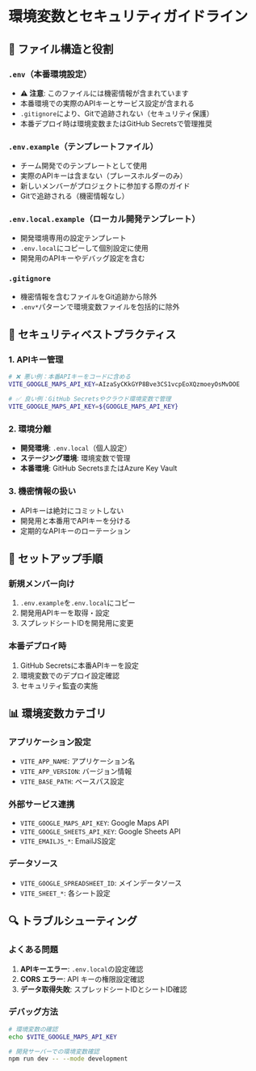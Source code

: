 # 環境変数とセキュリティガイドライン

## 📁 ファイル構造と役割

### `.env`（本番環境設定）

- **⚠️ 注意**: このファイルには機密情報が含まれています
- 本番環境での実際のAPIキーとサービス設定が含まれる
- `.gitignore`により、Gitで追跡されない（セキュリティ保護）
- 本番デプロイ時は環境変数またはGitHub Secretsで管理推奨

### `.env.example`（テンプレートファイル）

- チーム開発でのテンプレートとして使用
- 実際のAPIキーは含まない（プレースホルダーのみ）
- 新しいメンバーがプロジェクトに参加する際のガイド
- Gitで追跡される（機密情報なし）

### `.env.local.example`（ローカル開発テンプレート）

- 開発環境専用の設定テンプレート
- `.env.local`にコピーして個別設定に使用
- 開発用のAPIキーやデバッグ設定を含む

### `.gitignore`

- 機密情報を含むファイルをGit追跡から除外
- `.env*`パターンで環境変数ファイルを包括的に除外

## 🔐 セキュリティベストプラクティス

### 1. APIキー管理

```bash
# ❌ 悪い例：本番APIキーをコードに含める
VITE_GOOGLE_MAPS_API_KEY=AIzaSyCKkGYP8Bve3CS1vcpEoXQzmoeyOsMvDOE

# ✅ 良い例：GitHub Secretsやクラウド環境変数で管理
VITE_GOOGLE_MAPS_API_KEY=${GOOGLE_MAPS_API_KEY}
```

### 2. 環境分離

- **開発環境**: `.env.local`（個人設定）
- **ステージング環境**: 環境変数で管理
- **本番環境**: GitHub SecretsまたはAzure Key Vault

### 3. 機密情報の扱い

- APIキーは絶対にコミットしない
- 開発用と本番用でAPIキーを分ける
- 定期的なAPIキーのローテーション

## 🚀 セットアップ手順

### 新規メンバー向け

1. `.env.example`を`.env.local`にコピー
2. 開発用APIキーを取得・設定
3. スプレッドシートIDを開発用に変更

### 本番デプロイ時

1. GitHub Secretsに本番APIキーを設定
2. 環境変数でのデプロイ設定確認
3. セキュリティ監査の実施

## 📊 環境変数カテゴリ

### アプリケーション設定

- `VITE_APP_NAME`: アプリケーション名
- `VITE_APP_VERSION`: バージョン情報
- `VITE_BASE_PATH`: ベースパス設定

### 外部サービス連携

- `VITE_GOOGLE_MAPS_API_KEY`: Google Maps API
- `VITE_GOOGLE_SHEETS_API_KEY`: Google Sheets API
- `VITE_EMAILJS_*`: EmailJS設定

### データソース

- `VITE_GOOGLE_SPREADSHEET_ID`: メインデータソース
- `VITE_SHEET_*`: 各シート設定

## 🔍 トラブルシューティング

### よくある問題

1. **APIキーエラー**: `.env.local`の設定確認
2. **CORS エラー**: API キーの権限設定確認
3. **データ取得失敗**: スプレッドシートIDとシートID確認

### デバッグ方法

```bash
# 環境変数の確認
echo $VITE_GOOGLE_MAPS_API_KEY

# 開発サーバーでの環境変数確認
npm run dev -- --mode development
```
